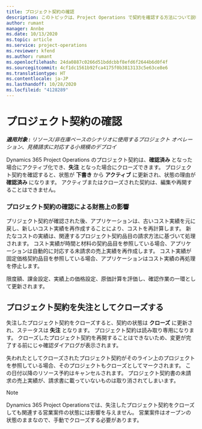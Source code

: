 ```yaml
---
title: プロジェクト契約の確認
description: このトピックは、Project Operations で契約を確認する方法について説明します。
author: rumant
manager: Annbe
ms.date: 10/13/2020
ms.topic: article
ms.service: project-operations
ms.reviewer: kfend
ms.author: rumant
ms.openlocfilehash: 24da0887c0266d51bddcbbf8efd6f2644b6d0f4f
ms.sourcegitcommit: 4cf1dc1561b92fca4175f0b3813133c5e63ce8e6
ms.translationtype: HT
ms.contentlocale: ja-JP
ms.lasthandoff: 10/28/2020
ms.locfileid: "4128289"
---
```

# <a name="confirm-a-project-contract"></a>プロジェクト契約の確認

_**適用対象 :** リソース/非在庫ベースのシナリオに使用するプロジェクト オペレーション、見積請求に対応する小規模のデプロイ_

Dynamics 365 Project Operations のプロジェクト契約は、**確認済み** となった場合にアクティブ化でき、**失注** となった場合にクローズできます。 プロジェクト契約を確認すると、状態が **下書き** から **アクティブ** に更新され、状態の理由が **確認済み** になります。 アクティブまたはクローズされた契約は、編集や再開することはできません。 

### <a name="financial-impact-of-confirming-a-project-contract"></a>プロジェクト契約の確認による財務上の影響

プリジェクト契約が確認された後、アプリケーションは、古いコスト実績を元に戻し、新しいコスト実績を再作成することにより、コストを再計算します。 新たなコストの実績は、関連するプロジェクト契約品目の請求方法に基づいて処理されます。 コスト実績が時間と材料の契約品目を参照している場合、アプリケーションは自動的に対応する未請求の売上実績を再作成します。 コスト実績が固定価格契約品目を参照している場合、アプリケーションはコスト実績の再処理を停止します。

限度額、課金設定、実績上の価格設定、原価計算を評価し、確認作業の一環として更新されます。

## <a name="close-a-project-contract-as-lost"></a>プロジェクト契約を失注としてクローズする

失注したプロジェクト契約をクローズすると、契約の状態は **クローズ** に更新され、ステータスは **失注** となります。 プロジェクト契約は読み取り専用になります。 クローズしたプロジェクト契約を再開することはできないため、変更が完了する前にじゃ確認ダイアログが表示されます。

失われたとしてクローズされたプロジェクト契約がそのライン上のプロジェクトを参照している場合、そのプロジェクトもクローズとしてマークされます。 この日付以降のリソース予約はキャンセルされます。 プロジェクト契約書の未請求の売上実績が、請求書に載っていないものは取り消されてしまいます。

> [!NOTE]
> Dynamics 365 Project Operationsでは、失注したプロジェクト契約をクローズしても関連する営業案件の状態には影響を与えません。 営業案件はオープンの状態のままなので、手動でクローズする必要があります。
